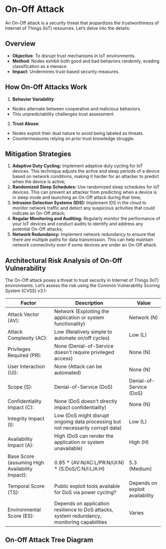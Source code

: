 # On-Off Attack

An On-Off attack is a security threat that jeopardizes the trustworthiness of Internet of Things (IoT) resources. Let’s delve into the details:

## Overview

* **Objective**: To disrupt trust mechanisms in IoT environments.
* **Method**: Nodes exhibit both good and bad behaviors randomly, evading classification as a menace.
* **Impact**: Undermines trust-based security measures.

## How On-Off Attacks Work

1. **Behavior Variability**:
* Nodes alternate between cooperative and malicious behaviors.
* This unpredictability challenges trust assessment.
2. **Trust Abuse**:
* Nodes exploit their dual nature to avoid being labeled as threats.
* Countermeasures relying on prior trust knowledge struggle.

## Mitigation Strategies

1. **Adaptive Duty Cycling:** Implement adaptive duty cycling for IoT devices. This technique adjusts the active and sleep periods of a device based on network conditions, making it harder for an attacker to predict when the device is active;
2. **Randomized Sleep Schedules:** Use randomized sleep schedules for IoT devices. This can prevent an attacker from predicting when a device is in sleep mode and launching an On-Off attack during that time;
3. **Intrusion Detection Systems (IDS):** Implement IDS in the cloud to monitor network traffic and detect any suspicious activities that could indicate an On-Off attack;
4. **Regular Monitoring and Auditing:** Regularly monitor the performance of your IoT devices and conduct audits to identify and address any potential On-Off attacks;
5. **Network Redundancy:** Implement network redundancy to ensure that there are multiple paths for data transmission. This can help maintain network connectivity even if some devices are under an On-Off attack.

## Architectural Risk Analysis of On-Off Vulnerability

The On-Off attack poses a threat to trust security in Internet of Things (IoT) environments. Let’s assess the risk using the Common Vulnerability Scoring System (CVSS) v3.1:

| **Factor**                                        | **Description**                                                                                  | **Value**                                     |
|---------------------------------------------------|--------------------------------------------------------------------------------------------------|-----------------------------------------------|
| Attack   Vector (AV):                             | Network   (Exploiting the application or system functionality)                                   | Network   (N)                                 |
| Attack   Complexity (AC):                         | Low   (Relatively simple to automate on/off cycles)                                              | Low   (L)                                     |
| Privileges   Required (PR):                       | None   (Denial-of-Service doesn't require privileged access)                                     | None   (N)                                    |
| User   Interaction (UI):                          | None   (Attack can be automated)                                                                 | None   (N)                                    |
| Scope   (S):                                      | Denial-of-Service   (DoS)                                                                        |         Denial-of-Service (DoS)               |
| Confidentiality   Impact (C):                     | None   (DoS doesn't directly impact confidentiality)                                             | None   (N)                                    |
| Integrity   Impact (I):                           | Low   (DoS might disrupt ongoing data processing but not necessarily corrupt data)               | Low   (L)                                     |
| Availability   Impact (A):                        | High   (DoS can render the application or system unavailable)                                    | High   (H)                                    |
| Base   Score (assuming High Availability Impact): | 0.85   * (AV:N/AC:L/PR:N/UI:N) * (S:DoS/C:N/I:L/A:H)                                             | 5.3   (Medium)                                |
| Temporal   Score (TS):                            | Public   exploit tools available for DoS via power cycling?                                      |         Depends on exploit availability       |
| Environmental   Score (ES):                       | Depends   on application resilience to DoS attacks, system redundancy, monitoring   capabilities | Varies                                        |


## On-Off Attack Tree Diagram


